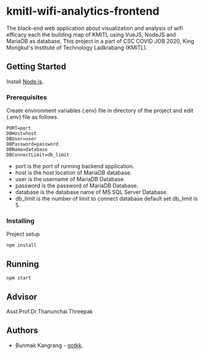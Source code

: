 # kmitl-wifi-analytics-frontend
The black-end web application about visualization and analysis of wifi efficacy each the building map of KMITL using VueJS, NodeJS and MariaDB as database. This project in a part of CSC COVID JOB 2020, King Mongkut's Institute of Technology Ladkrabang (KMITL).

## Getting Started
Install [Node.js](https://nodejs.org/en/).

### Prerequisites
Create environment variables (.env) file in directory of the project and edit (.env) file as follows.
```
PORT=port
DBHost=host
DBUser=user
DBPassword=password
DBName=database
DBConnectLimit=db_limit
```
* port is the port of running backend application.
* host is the host location of MariaDB database.
* user is the username of MariaDB Database.
* password is the password of MariaDB Database.
* database is the database name of MS SQL Server Database.
* db_limit is the number of limit to connect database default set db_limit is 5.

### Installing
Project setup
```
npm install
```

## Running
```
npm start
```

## Advisor
Asst.Prof.Dr.Thanunchai Threepak

## Authors
* Bunmak Kangrang - [gotkk](https://github.com/gotkk).
